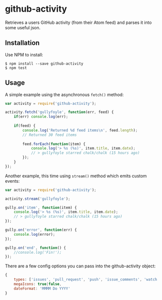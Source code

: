 # github-activity

Retrieves a users GitHub activity (from their Atom feed) and parses it into some useful json. 

## Installation ##

Use NPM to install:

    $ npm install --save github-activity
    $ npm test
    
## Usage ##

A simple example using the asynchronous `fetch()` method:

```javascript
var activity = require('github-activity');

activity.fetch('gullyfoyle', function(err, feed) {
    if(err) console.log(err);
    
    if(feed) {
        console.log('Returned %d feed items\n', feed.length);
        // Returned 30 feed items
        
        feed.forEach(function(item) {
            console.log('> %s (%s)', item.title, item.date);
            // > gullyfoyle starred chalk/chalk (15 hours ago)
        });
    }
});
```

Another example, this time using `stream()` method which emits custom events:

```javascript
var activity = require('github-activity');

activity.stream('gullyfoyle');

gully.on('item', function(item) {
    console.log('> %s (%s)', item.title, item.date);
    // > gullyfoyle starred chalk/chalk (15 hours ago)
});

gully.on('error', function(err) {
    console.log(error);
});

gully.on('end', function() {
    //console.log('Fin!');
});
```

There are a few config options you can pass into the github-activity object:

```javascript
{
    types: ['issues', 'pull_request', 'push', 'issue_comments', 'watch'],
    megaIcons: true|false,
    dateFormat: 'MMMM Do YYYY'
}
```


